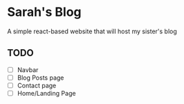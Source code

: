 # Sarah's Blog
A simple react-based website that will host my sister's blog

## TODO
- [ ] Navbar
- [ ] Blog Posts page
- [ ] Contact page
- [ ] Home/Landing Page
